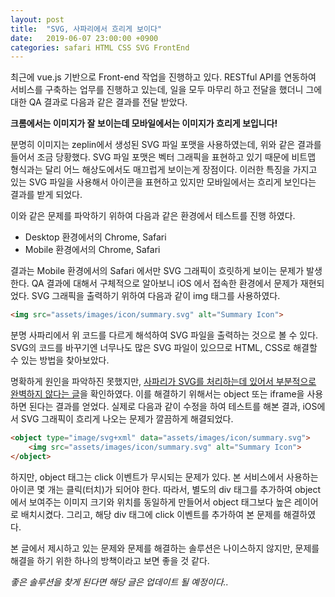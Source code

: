 ```yaml
---
layout: post
title:  "SVG, 사파리에서 흐리게 보이다"
date:   2019-06-07 23:00:00 +0900
categories: safari HTML CSS SVG FrontEnd
---
```

최근에 vue.js 기반으로 Front-end 작업을 진행하고 있다. RESTful API를 연동하여 서비스를 구축하는 업무를 진행하고 있는데, 일을 모두 마무리 하고 전달을 했더니 그에 대한 QA 결과로 다음과 같은 결과를 전달 받았다. 

**크롬에서는 이미지가 잘 보이는데 모바일에서는 이미지가 흐리게 보입니다!**

분명히 이미지는 zeplin에서 생성된 SVG 파일 포맷을 사용하였는데, 위와 같은 결과를 들어서 조금 당황했다. SVG 파일 포맷은 벡터 그래픽을 표현하고 있기 때문에 비트맵 형식과는 달리 어느 해상도에서도 매끄럽게 보이는게 장점이다. 이러한 특징을 가지고 있는 SVG 파일을 사용해서 아이콘을 표현하고 있지만 모바일에서는 흐리게 보인다는 결과를 받게 되었다. 

이와 같은 문제를 파악하기 위하여 다음과 같은 환경에서 테스트를 진행 하였다. 

- Desktop 환경에서의 Chrome, Safari
- Mobile 환경에서의 Chrome, Safari 

결과는 Mobile 환경에서의 Safari 에서만 SVG 그래픽이 흐릿하게 보이는 문제가 발생한다. QA 결과에 대해서 구체적으로 알아보니 iOS 에서 접속한 환경에서 문제가 재현되었다. SVG 그래픽을 출력하기 위하여 다음과 같이 img 태그를 사용하였다. 

```html
<img src="assets/images/icon/summary.svg" alt="Summary Icon">
```

분명 사파리에서 위 코드를 다르게 해석하여 SVG 파일을 출력하는 것으로 볼 수 있다. SVG의 코드를 바꾸기엔 너무나도 많은 SVG 파일이 있으므로 HTML, CSS로 해결할 수 있는 방법을 찾아보았다. 

명확하게 원인을 파악하진 못했지만, [사파리가 SVG를 처리하는데 있어서 부분적으로 완벽하지 않다는 글](https://stackoverflow.com/questions/27245673/svg-image-element-not-displaying-in-safari)을 확인하였다. 이를 해결하기 위해서는 object 또는 iframe을 사용하면 된다는 결과를 얻었다. 실제로 다음과 같이 수정을 하여 테스트를 해본 결과, iOS에서 SVG 그래픽이 흐리게 나오는 문제가 깔끔하게 해결되었다. 

```html
<object type="image/svg+xml" data="assets/images/icon/summary.svg">
    <img src="assets/images/icon/summary.svg" alt="Summary Icon">
</object>
```

하지만, object 태그는 click 이벤트가 무시되는 문제가 있다. 본 서비스에서 사용하는 아이콘 몇 개는 클릭(터치)가 되어야 한다. 따라서, 별도의 div 태그를 추가하여 object 에서 보여주는 이미지 크기와 위치를 동일하게 만들어서 object 태그보다 높은 레이어로 배치시켰다. 그리고, 해당 div 태그에 click 이벤트를 추가하여 본 문제를 해결하였다. 

본 글에서 제시하고 있는 문제와 문제를 해결하는 솔루션은 나이스하지 않지만, 문제를 해결을 하기 위한 하나의 방책이라고 보면 좋을 것 같다. 

*좋은 솔루션을 찾게 된다면 해당 글은 업데이트 될 예정이다..*
